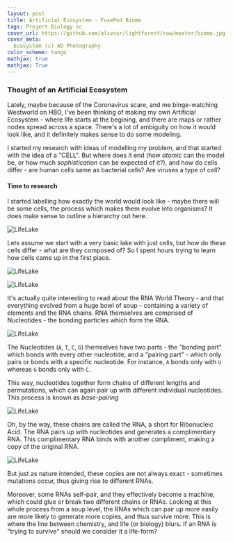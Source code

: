 ```yaml
---
layout: post
title: Artificial Ecosystem - FusePod Biome
tags: Project Biology sc
cover_url: https://github.com/alivcor/lightforest/raw/master/biome.jpg
cover_meta: 
  Ecosystem (c) AD Photography
color_scheme: tango
mathjax: true
mathjax: True
---
```

<style TYPE="text/css">
code.has-jax {font: inherit; font-size: 100%; background: inherit; border: inherit;}
</style>
<script type="text/x-mathjax-config">
MathJax.Hub.Config({
    tex2jax: {
        inlineMath: [['$','$']],
        skipTags: ['script', 'noscript', 'style', 'textarea', 'pre'] // removed 'code' entry
    }
});
MathJax.Hub.Queue(function() {
    var all = MathJax.Hub.getAllJax(), i;
    for(i = 0; i < all.length; i += 1) {
        all[i].SourceElement().parentNode.className += ' has-jax';
    }
});
</script>
<script type="text/javascript" src="https://cdnjs.cloudflare.com/ajax/libs/mathjax/2.7.4/MathJax.js?config=TeX-AMS_HTML-full"></script>

### Thought of an Artificial Ecosystem

Lately, maybe because of the Coronavirus scare, and me binge-watching Westworld on HBO, I've been thinking of making my own Artificial Ecosystem - where life starts at the begining, and there are maps or rather nodes spread across a space. There's a lot of ambiguity on how it would look like, and it definitely makes sense to do some modeling.

I started my research with ideas of modelling my problem, and that started with the idea of a "CELL". But where does it end (how _atomic_ can the model be, or how much _sophistication_ can be expected of it?), and how do cells differ - are human cells same as bacterial cells? Are viruses a type of cell? 

#### Time to research

I started labelling how exactly the world would look like - maybe there will be some cells, the process which makes them evolve into organisms? It does make sense to outline a hierarchy out here.

![LifeLake](https://github.com/alivcor/lightforest/raw/master/lifelake_1.png)

Lets assume we start with a very basic lake with just cells, but how do these cells differ - what are they composed of? So I spent hours trying to learn how cells came up in the first place. 

![LifeLake](https://github.com/alivcor/lightforest/raw/master/lifelake_2.png)

![LifeLake](https://github.com/alivcor/lightforest/raw/master/lifelake_3.png)

It's actually quite interesting to read about the RNA World Theory - and that everything evolved from a huge bowl of soup - containing a variety of elements and the RNA chains. RNA themselves are comprised of Nucleotides - the bonding particles which form the RNA.


![LifeLake](https://github.com/alivcor/lightforest/raw/master/lifelake_4.png)

The Nucleotides (`A`, `T`, `C`, `G`) themselves have two parts - the "bonding part" which bonds with every other nucleotide, and a "pairing part" - which only pairs or bonds with a specific nucleotide. For instance, `A` bonds only with `U` whereas `G` bonds only with `C`.

This way, nucleotides together form chains of different lengths and permutations, which can again pair up with different individual nucleotides. This process is known as _base-pairing_

![LifeLake](https://github.com/alivcor/lightforest/raw/master/lifelake_5.png)

Oh, by the way, these chains are called the RNA, a short for Ribonucleic Acid. The RNA pairs up with nucleotides and generates a complimentary RNA. This complimentary RNA binds with another compliment, making a copy of the original RNA. 

![LifeLake](https://github.com/alivcor/lightforest/raw/master/lifelake_6.png)

But just as nature intended, these copies are not always exact - sometimes mutations occur, thus giving rise to different RNAs.

Moreover, some RNAs self-pair, and they effectively become a machine, which could glue or break two different chains or RNAs. Looking at this whole process from a soup level, the RNAs which can pair up more easily are more likely to generate more copies, and thus survive more. This is where the line between chemistry, and life (or biology) blurs. If an RNA is "trying to survive" should we consider it a life-form?




